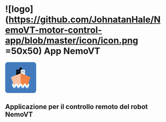 # ![logo](https://github.com/JohnatanHale/NemoVT-motor-control-app/blob/master/icon/icon.png =50x50) App NemoVT
<img src="https://github.com/JohnatanHale/NemoVT-motor-control-app/blob/master/icon/icon.png" alt="logo" width=100px/>

## Applicazione per il controllo remoto del robot NemoVT